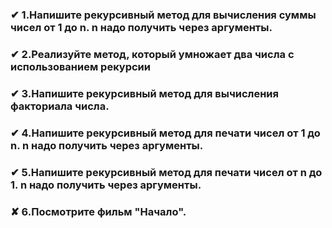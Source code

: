 ### ✔ 1.Напишите рекурсивный метод для вычисления суммы чисел от 1 до n. n надо получить через аргументы.
### ✔ 2.Реализуйте метод, который умножает два числа с использованием рекурсии
### ✔ 3.Напишите рекурсивный метод для вычисления факториала числа.
### ✔ 4.Напишите рекурсивный метод для печати чисел от 1 до n. n надо получить через аргументы.
### ✔ 5.Напишите рекурсивный метод для печати чисел от n до 1. n надо получить через аргументы.
### ✘ 6.Посмотрите фильм "Начало".